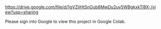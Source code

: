 https://drive.google.com/file/d/1gVZliHtSnOub8MwDu2uy5WBgkxkTl8X-/view?usp=sharing

Please sign into Google to view this project in Google Colab.
